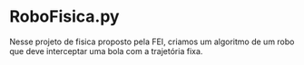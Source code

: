 # RoboFisica.py
Nesse projeto de fisica proposto pela FEI, criamos um algoritmo de um robo que deve interceptar uma bola com a trajetória fixa.
